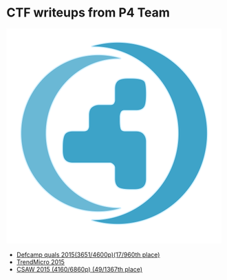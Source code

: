 # CTF writeups from P4 Team

![](./logo-small.png)

* [Defcamp quals 2015(3651/4600p)(17/960th place)](2015-10-02-dctf)
* [TrendMicro 2015](2015-09-26-trendmicro)
* [CSAW 2015 (4160/6860p) (49/1367th place)](2015-09-16-csaw)
